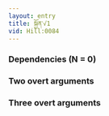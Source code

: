 ```yaml
---
layout: entry
title: སྐྱོན་√1
vid: Hill:0084
---
```

### Dependencies (N = 0)


### Two overt arguments


### Three overt arguments
